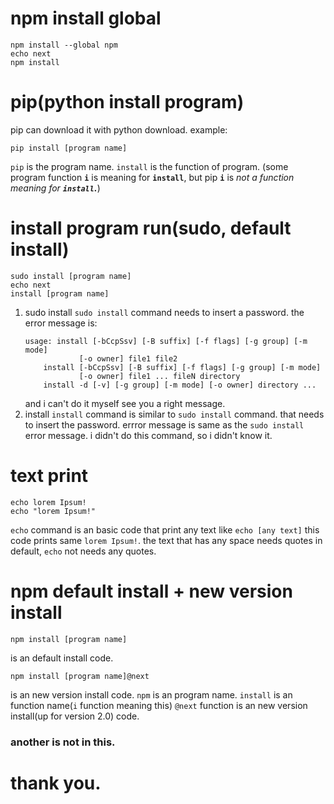 # npm install global
```batch
npm install --global npm
echo next
npm install
```
# pip(python install program)
pip can download it with python download.
example:
```batch
pip install [program name]
```
`pip` is the program name.
`install` is the function of program. (some program function **`i`** is meaning for **`install`**, but pip **`i`** is *not a function meaning for **`install`.***)
# install program run(sudo, default install)
```batch
sudo install [program name]
echo next
install [program name]
```
1. sudo install
   `sudo install` command needs to insert a password.
   the error message is:
   ```plaintext
   usage: install [-bCcpSsv] [-B suffix] [-f flags] [-g group] [-m mode]
               [-o owner] file1 file2
       install [-bCcpSsv] [-B suffix] [-f flags] [-g group] [-m mode]
               [-o owner] file1 ... fileN directory
       install -d [-v] [-g group] [-m mode] [-o owner] directory ...
   ```
   and i can't do it myself see you a right message.
2. install
   `install` command is similar to `sudo install` command.
   that needs to insert the password.
   errror message is same as the `sudo install` error message.
   i didn't do this command, so i didn't know it.
# text print
```batch
echo lorem Ipsum!
echo "lorem Ipsum!"
```
`echo` command is an basic code that print any text like `echo [any text]`
this code prints same `lorem Ipsum!`. the text that has any space needs quotes in default, `echo` not needs any quotes.
# npm default install + new version install
```batch
npm install [program name]
```
is an default install code.
```batch
npm install [program name]@next
```
is an new version install code.
`npm` is an program name.
`install` is an function name(`i` function meaning this)
`@next` function is an new version install(up for version 2.0) code.
### another is not in this.
# thank you.
